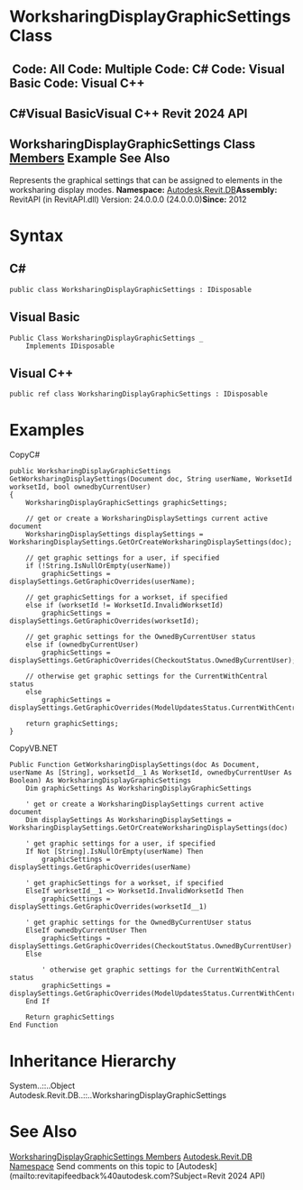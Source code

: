 # WorksharingDisplayGraphicSettings Class

﻿
 Code: All Code: Multiple Code: C# Code: Visual Basic Code: Visual C++   
---  
C#Visual BasicVisual C++
Revit 2024 API  
---  
WorksharingDisplayGraphicSettings Class  
[Members](c208c957-bd15-7e24-e27f-eb14be32993c.md "WorksharingDisplayGraphicSettings Members") Example See Also  
---  
Represents the graphical settings that can be assigned to elements in the worksharing display modes. 
**Namespace:** [Autodesk.Revit.DB](87546ba7-461b-c646-cbb1-2cb8f5bff8b2.md "Autodesk.Revit.DB Namespace")**Assembly:** RevitAPI (in RevitAPI.dll) Version: 24.0.0.0 (24.0.0.0)**Since:** 2012 
# Syntax
C#  
---  
```text
public class WorksharingDisplayGraphicSettings : IDisposable
```
  
Visual Basic  
---  
```text
Public Class WorksharingDisplayGraphicSettings _
	Implements IDisposable
```
  
Visual C++  
---  
```text
public ref class WorksharingDisplayGraphicSettings : IDisposable
```
  
# Examples
CopyC#
```text
public WorksharingDisplayGraphicSettings GetWorksharingDisplaySettings(Document doc, String userName, WorksetId worksetId, bool ownedbyCurrentUser)
{
    WorksharingDisplayGraphicSettings graphicSettings;

    // get or create a WorksharingDisplaySettings current active document
    WorksharingDisplaySettings displaySettings = WorksharingDisplaySettings.GetOrCreateWorksharingDisplaySettings(doc);

    // get graphic settings for a user, if specified
    if (!String.IsNullOrEmpty(userName))
        graphicSettings = displaySettings.GetGraphicOverrides(userName);

    // get graphicSettings for a workset, if specified
    else if (worksetId != WorksetId.InvalidWorksetId)
        graphicSettings = displaySettings.GetGraphicOverrides(worksetId);

    // get graphic settings for the OwnedByCurrentUser status
    else if (ownedbyCurrentUser)
        graphicSettings = displaySettings.GetGraphicOverrides(CheckoutStatus.OwnedByCurrentUser);

    // otherwise get graphic settings for the CurrentWithCentral status
    else
        graphicSettings = displaySettings.GetGraphicOverrides(ModelUpdatesStatus.CurrentWithCentral);

    return graphicSettings;
}
```

CopyVB.NET
```text
Public Function GetWorksharingDisplaySettings(doc As Document, userName As [String], worksetId__1 As WorksetId, ownedbyCurrentUser As Boolean) As WorksharingDisplayGraphicSettings
    Dim graphicSettings As WorksharingDisplayGraphicSettings

    ' get or create a WorksharingDisplaySettings current active document
    Dim displaySettings As WorksharingDisplaySettings = WorksharingDisplaySettings.GetOrCreateWorksharingDisplaySettings(doc)

    ' get graphic settings for a user, if specified
    If Not [String].IsNullOrEmpty(userName) Then
        graphicSettings = displaySettings.GetGraphicOverrides(userName)

    ' get graphicSettings for a workset, if specified
    ElseIf worksetId__1 <> WorksetId.InvalidWorksetId Then
        graphicSettings = displaySettings.GetGraphicOverrides(worksetId__1)

    ' get graphic settings for the OwnedByCurrentUser status
    ElseIf ownedbyCurrentUser Then
        graphicSettings = displaySettings.GetGraphicOverrides(CheckoutStatus.OwnedByCurrentUser)
    Else

        ' otherwise get graphic settings for the CurrentWithCentral status
        graphicSettings = displaySettings.GetGraphicOverrides(ModelUpdatesStatus.CurrentWithCentral)
    End If

    Return graphicSettings
End Function
```

# Inheritance Hierarchy
System..::..Object Autodesk.Revit.DB..::..WorksharingDisplayGraphicSettings
# See Also
[WorksharingDisplayGraphicSettings Members](c208c957-bd15-7e24-e27f-eb14be32993c.md "WorksharingDisplayGraphicSettings Members")
[Autodesk.Revit.DB Namespace](87546ba7-461b-c646-cbb1-2cb8f5bff8b2.md "Autodesk.Revit.DB Namespace")
Send comments on this topic to [Autodesk](mailto:revitapifeedback%40autodesk.com?Subject=Revit 2024 API)